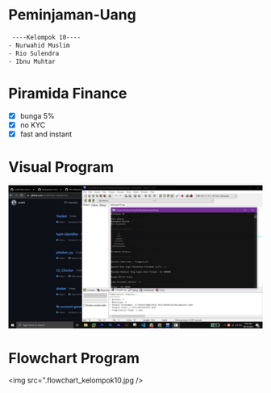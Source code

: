 # Peminjaman-Uang
```
 ----Kelompok 10----
- Nurwahid Muslim
- Rio Sulendra
- Ibnu Muhtar
``` 

# Piramida Finance
- [x] bunga 5%
- [x] no KYC
- [x] fast and instant

# Visual Program
<img src=".image/example.jpg" />

# Flowchart Program
<img src=".flowchart_kelompok10.jpg  />
